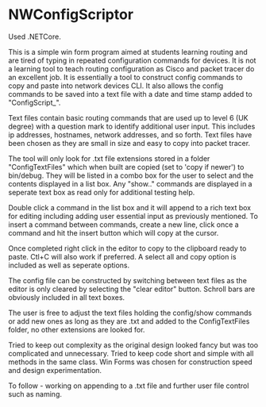 # NWConfigScriptor
Used .NETCore. 

 This is a simple win form program aimed at students learning routing and are tired of typing in
repeated configuration commands for devices. It is not a learning tool to teach routing 
configuration as Cisco and packet tracer do an excellent job. It is essentially a tool 
to construct config commands to copy and paste into network devices CLI. It also allows 
the config commands to be saved into a text file with a date and time stamp added to 
"ConfigScript_".

 Text files contain basic routing commands that are used up to level 6 (UK degree) with 
a question mark to identify additional user input. This includes ip addresses, hostnames, 
network addresses, and so forth. Text files have been chosen as they are small in size
and easy to copy into packet tracer.

 The tool will only look for .txt file extensions stored in a folder "ConfigTextFiles" 
which when built are copied (set to 'copy if newer') to bin/debug. They will be listed in
a combo box for the user to select and the contents displayed in a list box. Any "show.." 
commands are displayed in a seperate text box as read only for additional testing help.

 Double click a command in the list box and it will append to a rich text box for editing
including adding user essential input as previously mentioned. To insert a command between
commands, create a new line, click once a command and hit the insert button which will 
copy at the cursor. 

 Once completed right click in the editor to copy to the clipboard ready to paste. Ctl+C 
will also work if preferred. A select all and copy option is included as well as seperate
options. 

 The config file can be constructed by switching between text files as the editor is only
cleared by selecting the "clear editor" button. Schroll bars are obviously included in all
text boxes.

 The user is free to adjust the text files holding the config/show commands or add new ones
as long as they are .txt and added to the ConfigTextFiles folder, no other extensions are 
looked for.

 Tried to keep out complexity as the original design looked fancy but was too complicated
and unnecessary. Tried to keep code short and simple with all methods in the same class.
Win Forms was chosen for construction speed and design experimentation. 

 To follow - working on appending to a .txt file and further user file control such as naming.